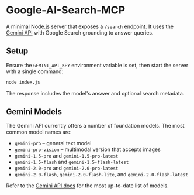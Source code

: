 # Google-AI-Search-MCP

A minimal Node.js server that exposes a `/search` endpoint. It uses the
[Gemini API](https://ai.google.dev) with Google Search grounding to answer
queries.

## Setup

Ensure the `GEMINI_API_KEY` environment variable is set, then start the
server with a single command:

```bash
node index.js
```

The response includes the model's answer and optional search metadata.

## Gemini Models

The Gemini API currently offers a number of foundation models. The most common model names are:

- `gemini-pro` – general text model
- `gemini-pro-vision` – multimodal version that accepts images
- `gemini-1.5-pro` and `gemini-1.5-pro-latest`
- `gemini-1.5-flash` and `gemini-1.5-flash-latest`
- `gemini-2.0-pro` and `gemini-2.0-pro-latest`
- `gemini-2.0-flash`, `gemini-2.0-flash-lite`, and `gemini-2.0-flash-latest`

Refer to the [Gemini API docs](https://ai.google.dev/gemini-api/docs/models) for the most up-to-date list of models.
